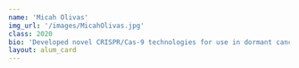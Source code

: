 ```yaml
---
name: 'Micah Olivas'
img_url: '/images/MicahOlivas.jpg'
class: 2020
bio: 'Developed novel CRISPR/Cas-9 technologies for use in dormant cancer cells therapy/diagnostics.'
layout: alum_card
---
```

